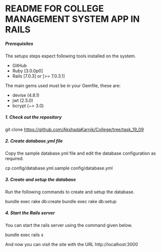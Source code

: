 # README FOR COLLEGE MANAGEMENT SYSTEM APP IN RAILS

##### Prerequisites

The setups steps expect following tools installed on the system.

- GitHub
- Ruby [3.0.0p0] 
- Rails [7.0.3] or [>= 7.0.3.1]

The main gems used must be in your Gemfile, these are:

- devise (4.8.1)
- jwt (2.5.0)
- bcrypt (~> 3.0)

##### 1. Check out the repository

git clone https://github.com/AkshadaKarnik/College/tree/task_19_09

##### 2. Create database.yml file

Copy the sample database.yml file and edit the database configuration as required.

cp config/database.yml.sample config/database.yml

##### 3. Create and setup the database

Run the following commands to create and setup the database.

bundle exec rake db:create
bundle exec rake db:setup

##### 4. Start the Rails server

You can start the rails server using the command given below.

bundle exec rails s

And now you can visit the site with the URL http://localhost:3000
